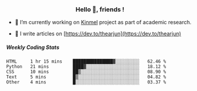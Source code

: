<h3 align="center">Hello 👋, friends !</h3>

- 🔭 I’m currently working on [Kinmel](https://github.com/thearjun/kinmel) project as part of academic research.

- 📝 I write articles on [https://dev.to/thearjun](https://dev.to/thearjun)


##### Weekly Coding Stats
<!--START_SECTION:waka-->
```text
HTML     1 hr 15 mins    ███████████████▓░░░░░░░░░   62.46 % 
Python   21 mins         ████▓░░░░░░░░░░░░░░░░░░░░   18.12 % 
CSS      10 mins         ██▒░░░░░░░░░░░░░░░░░░░░░░   08.90 % 
Text     5 mins          █▒░░░░░░░░░░░░░░░░░░░░░░░   04.82 % 
Other    4 mins          █░░░░░░░░░░░░░░░░░░░░░░░░   03.37 % 
```
<!--END_SECTION:waka-->
